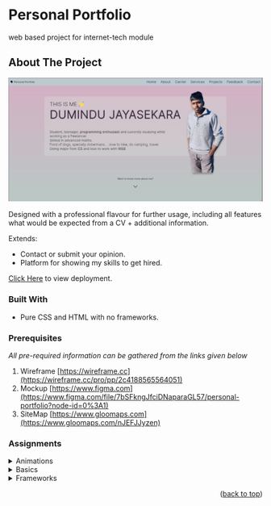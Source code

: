<a name="readme-top"></a>
#  Personal Portfolio 
web based project for internet-tech module

## About The Project

![product-screenshot](/util/readme/portfolio.png)

Designed with a professional flavour for further usage, including all features what would be expected from a CV + additional information.

Extends:
* Contact or submit your opinion.
* Platform for showing my skills to get hired.

[Click Here](https://jayedumindu.github.io/portfolio/) to view deployment.

### Built With

* Pure CSS and HTML with no frameworks.

### Prerequisites

_All pre-required information can be gathered from the links given below_

1. Wireframe [https://wireframe.cc](https://wireframe.cc/pro/pp/2c4188565564051)
2. Mockup [https://www.figma.com](https://www.figma.com/file/7bSFkngJfciDNaparaGL57/personal-portfolio?node-id=0%3A1)
3. SiteMap [https://www.gloomaps.com](https://www.gloomaps.com/nJEFJJyzen)

### Assignments

<details>
  <summary>Animations</summary>
  <ol>
    <li><a href="#about-the-project">case-1</a></li>
    <li><a href="#getting-started">case-2</a></li>
    <li><a href="#usage">case-3</a></li>
    <li><a href="#roadmap">case-4</a></li>
</details>

<details>
  <summary>Basics</summary>
  <ol>
    <li><a href="#about-the-project">case-1</a></li>
    <li><a href="#getting-started">case-2</a></li>
    <li><a href="#usage">case-3</a></li>
    <li><a href="#roadmap">case-4</a></li>
    <li><a href="#contributing">case-5</a></li>
    <li><a href="#license">case-6</a></li>
  </ol>
</details>
  
<details>
  <summary>Frameworks</summary>
  [Click Here](https://jayedumindu.github.io/portfolio/) to view deployment.
</details>

<p align="right">(<a href="#readme-top">back to top</a>)</p>
